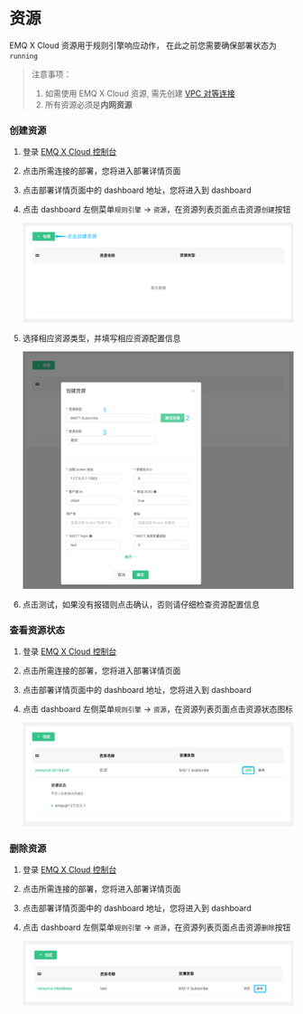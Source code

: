 # 资源

EMQ X Cloud 资源用于规则引擎响应动作， 在此之前您需要确保部署状态为 `running`

> 注意事项：
>
> 1. 如需使用 EMQ X Cloud 资源, 需先创建 [VPC 对等连接](./vpc_peering.md)
> 2. 所有资源必须是**内网资源**



### 创建资源

1. 登录 [EMQ X Cloud 控制台](https://cloud.emqx.io/console/)

2. 点击所需连接的部署，您将进入部署详情页面

3. 点击部署详情页面中的 dashboard 地址，您将进入到 dashboard

4. 点击 dashboard 左侧菜单`规则引擎` → `资源`，在资源列表页面点击资源`创建`按钮

   ![resource-add](../../../_assets/deployments/dashboard/rule_engine/resource-add.png)

5. 选择相应资源类型，并填写相应资源配置信息

   ![resource-config](../../../_assets/deployments/dashboard/rule_engine/resource-config.png)

6. 点击测试，如果没有报错则点击确认，否则请仔细检查资源配置信息



### 查看资源状态

1. 登录 [EMQ X Cloud 控制台](https://cloud.emqx.io/console/)

2. 点击所需连接的部署，您将进入部署详情页面

3. 点击部署详情页面中的 dashboard 地址，您将进入到 dashboard

4. 点击 dashboard 左侧菜单`规则引擎` → `资源`，在资源列表页面点击资源状态图标

   ![resource-status](../../../_assets/deployments/dashboard/rule_engine/resource-status.png)



### 删除资源

1. 登录 [EMQ X Cloud 控制台](https://cloud.emqx.io/console/)

2. 点击所需连接的部署，您将进入部署详情页面

3. 点击部署详情页面中的 dashboard 地址，您将进入到 dashboard

4. 点击 dashboard 左侧菜单`规则引擎` → `资源`，在资源列表页面点击资源`删除`按钮

   ![resource-delete](../../../_assets/deployments/dashboard/rule_engine/resource-delete.png)
